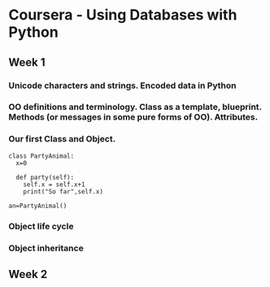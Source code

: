 # Coursera - Using Databases with Python

## Week 1

### Unicode characters and strings. Encoded data in Python

### OO definitions and terminology. Class as a template, blueprint. Methods (or messages in some pure forms of OO). Attributes.

### Our first Class and Object.

```
class PartyAnimal:
  x=0

  def party(self):
    self.x = self.x+1
    print("So far",self.x)

an=PartyAnimal()
```

### Object life cycle

### Object inheritance


## Week 2
